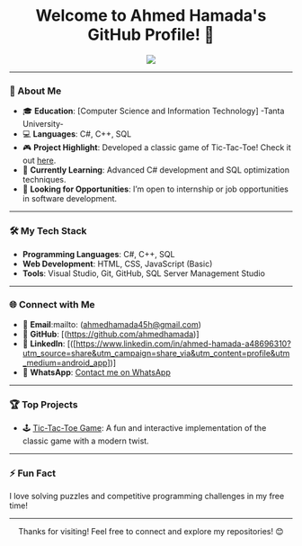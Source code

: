 <h1 align="center">Welcome to Ahmed Hamada's GitHub Profile! 👋</h1>

<p align="center">
  <a href="https://github.com/AhmedHamada/readme-typing-svg">
    <img src="https://readme-typing-svg.herokuapp.com?font=Roboto&color=%23576D8C&size=25&center=true&vCenter=true&width=600&height=100&lines=Ahmed+Hamada;Full-Stack+.NET+Developer;Computer+Science+Student;Tech+Enthusiast;Always+Exploring+New+Technologies">
  </a>
</p>



---

### 🌟 About Me

- 🎓 **Education**: [Computer Science and Information Technology] -Tanta University-
- 💻 **Languages**: C#, C++, SQL
- 🎮 **Project Highlight**: Developed a classic game of Tic-Tac-Toe! Check it out [here](https://github.com/A3medHamada/tic-tac-toe_game.git).
- 🌱 **Currently Learning**: Advanced C# development and SQL optimization techniques.
- 💼 **Looking for Opportunities**: I’m open to internship or job opportunities in software development.

---

### 🛠️ My Tech Stack

- **Programming Languages**: C#, C++, SQL
- **Web Development**: HTML, CSS, JavaScript (Basic)
- **Tools**: Visual Studio, Git, GitHub, SQL Server Management Studio

---

### 🌐 Connect with Me

- 📧 **Email**:mailto: (ahmedhamada45h@gmail.com)
- 🔗 **GitHub**: [(https://github.com/ahmedhamada)]
- 💼 **LinkedIn**: [([https://www.linkedin.com/in/ahmed-hamada-a48696310?utm_source=share&utm_campaign=share_via&utm_content=profile&utm_medium=android_app])]
- 📱 **WhatsApp**: [Contact me on WhatsApp](https://wa.me/qr/B7XQNW5YCPQ6E1)

---

### 🏆 Top Projects

- 🕹️ [Tic-Tac-Toe Game]([https://github.com/A3medHamada/tic-tac-toe_game.git]): A fun and interactive implementation of the classic game with a modern twist.

---

### ⚡ Fun Fact

I love solving puzzles and competitive programming challenges in my free time!

---

<p align="center">Thanks for visiting! Feel free to connect and explore my repositories! 😊</p>
